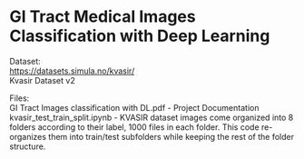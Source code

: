 # GI Tract Medical Images Classification with Deep Learning

Dataset:<br />
https://datasets.simula.no/kvasir/ <br />
Kvasir Dataset v2<br />

Files:<br />
GI Tract Images classification with DL.pdf - Project Documentation<br />
kvasir_test_train_split.ipynb - KVASIR dataset images come organized into 8 folders according to their label, 1000 files in each folder. This code re-organizes them into train/test subfolders while keeping the rest of the folder structure. <br />
